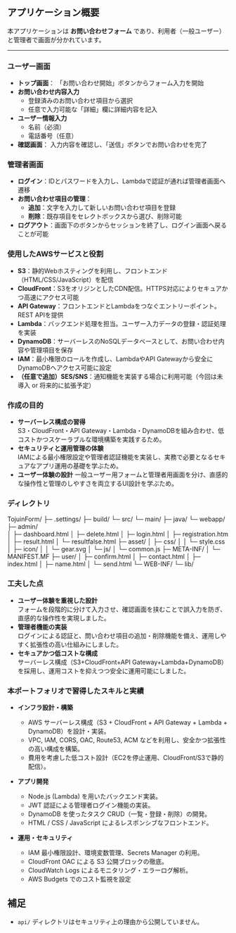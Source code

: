 ## アプリケーション概要
本アプリケーションは **お問い合わせフォーム** であり、利用者（一般ユーザー）と管理者で画面が分かれています。

---

### ユーザー画面
- **トップ画面**： 「お問い合わせ開始」ボタンからフォーム入力を開始
- **お問い合わせ内容入力**
  - 登録済みのお問い合わせ項目から選択
  - 任意で入力可能な「詳細」欄に詳細内容を記入
- **ユーザー情報入力** 
  - 名前（必須）
  - 電話番号（任意）
- **確認画面**： 入力内容を確認し、「送信」ボタンでお問い合わせを完了

### 管理者画面
- **ログイン**：IDとパスワードを入力し、Lambdaで認証が通れば管理者画面へ遷移
- **お問い合わせ項目の管理**：  
  - **追加**：文字を入力して新しいお問い合わせ項目を登録
  - **削除**：既存項目をセレクトボックスから選び、削除可能
- **ログアウト**：画面下のボタンからセッションを終了し、ログイン画面へ戻ることが可能


### 使用したAWSサービスと役割
- **S3**：静的Webホスティングを利用し、フロントエンド（HTML/CSS/JavaScript）を配信  
- **CloudFront**：S3をオリジンとしたCDN配信。HTTPS対応によりセキュアかつ高速にアクセス可能  
- **API Gateway**：フロントエンドとLambdaをつなぐエントリーポイント。REST APIを提供  
- **Lambda**：バックエンド処理を担当。ユーザー入力データの登録・認証処理を実装  
- **DynamoDB**：サーバーレスのNoSQLデータベースとして、お問い合わせ内容や管理項目を保存  
- **IAM**：最小権限のロールを作成し、LambdaやAPI Gatewayから安全にDynamoDBへアクセス可能に設定  
- **（任意で追加）SES/SNS**：通知機能を実装する場合に利用可能（今回は未導入 or 将来的に拡張予定）

### 作成の目的
- **サーバーレス構成の習得**  
  S3・CloudFront・API Gateway・Lambda・DynamoDBを組み合わせ、低コストかつスケーラブルな環境構築を実践するため。  
- **セキュリティと運用管理の体験**  
  IAMによる最小権限設定や管理者認証機能を実装し、実務で必要となるセキュアなアプリ運用の基礎を学ぶため。  
- **ユーザー体験の設計**
   一般ユーザー用フォームと管理者用画面を分け、直感的な操作性と管理のしやすさを両立するUI設計を学ぶため。
  
### ディレクトリ
TojuinForm/
├─ .settings/
├─ build/
└─ src/
   └─ main/
      ├─ java/
      └─ webapp/
         ├─ admin/                       
         │  ├─ dashboard.html
         │  ├─ delete.html
         │  ├─ login.html
         │  ├─ registration.htm          
         │  ├─ result.html
         │  └─ resultfalse.html
         ├─ asset/ 
         │  ├─ css/
         │  │  └─ style.css
         │  ├─ icon/
         │  │  └─ gear.svg
         │  └─ js/
         │     └─ common.js
         ├─ META-INF/
         │  └─ MANIFEST.MF
         ├─ user/
         │  ├─ confirm.html
         │  ├─ contact.html
         │  ├─ index.html
         │  ├─ name.html
         │  └─ send.html
         └─ WEB-INF/
            └─ lib/

### 工夫した点
- **ユーザー体験を重視した設計**  
  フォームを段階的に分けて入力させ、確認画面を挟むことで誤入力を防ぎ、直感的な操作性を実現しました。  
- **管理者機能の実装**  
  ログインによる認証と、問い合わせ項目の追加・削除機能を備え、運用しやすく拡張性の高い仕組みにしました。 
- **セキュアかつ低コストな構成**  
  サーバーレス構成（S3+CloudFront+API Gateway+Lambda+DynamoDB）を採用し、運用コストを抑えつつ安全に運用可能にしました。

### 本ポートフォリオで習得したスキルと実績
- **インフラ設計・構築**
  - AWS サーバーレス構成（S3 + CloudFront + API Gateway + Lambda + DynamoDB）を設計・実装。
  - VPC, IAM, CORS, OAC, Route53, ACM などを利用し、安全かつ拡張性の高い構成を構築。
  - 費用を考慮した低コスト設計（EC2を停止運用、CloudFront/S3で静的配信）。

- **アプリ開発**
  - Node.js (Lambda) を用いたバックエンド実装。
  - JWT 認証による管理者ログイン機能の実装。
  - DynamoDB を使ったタスク CRUD（一覧・登録・削除）の開発。
  - HTML / CSS / JavaScript によるレスポンシブなフロントエンド。

- **運用・セキュリティ**
  - IAM 最小権限設計、環境変数管理、Secrets Manager の利用。
  - CloudFront OAC による S3 公開ブロックの徹底。
  - CloudWatch Logs によるモニタリング・エラーログ解析。
  - AWS Budgets でのコスト監視を設定

## 補足
- `api/` ディレクトリはセキュリティ上の理由から公開していません。  

